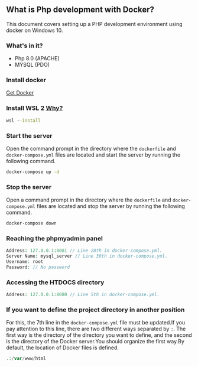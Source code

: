 ## What is Php development with Docker?
This document covers setting up a PHP development environment using docker on Windows 10.

### What's in it?
+ Php 8.0 (APACHE)
+ MYSQL (PDO)

### Install docker
[Get Docker](https://www.docker.com/)


### Install WSL 2 [Why?](https://learn.microsoft.com/en-us/windows/wsl/)
```cmd
wsl --install
```

### Start the server
Open the command prompt in the directory where the `dockerfile` and `docker-compose.yml` files are located and start the server by running the following command.

```cmd
docker-compose up -d
```

### Stop the server
Open a command prompt in the directory where the `dockerfile` and `docker-compose.yml` files are located and stop the server by running the following command.

```cmd
docker-compose down
```

### Reaching the phpmyadmin panel
```php
Address: 127.0.0.1:8081 // Line 28th in docker-compose.yml.
Server Name: mysql_server // Line 30th in docker-compose.yml.
Username: root 
Password: // No password
```

### Accessing the HTDOCS directory
```php
Address: 127.0.0.1:8080 // Line 5th in docker-compose.yml.
```

### If you want to define the project directory in another position
For this, the 7th line in the `docker-compose.yml` file must be updated.If you pay attention to this line, there are two different ways separated by `:`. The first way is the directory of the directory you want to define, and the second is the directory of the Docker server.You should organize the first way.By default, the location of Docker files is defined.
```php
.:/var/www/html
```